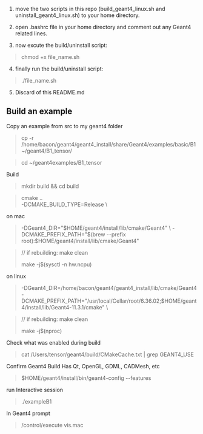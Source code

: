 1. move the two scripts in this repo (build_geant4_linux.sh and uninstall_geant4_linux.sh) to your home directory.

2. open .bashrc file in your home directory and comment out any Geant4  related lines.

3. now excute the build/uninstall script:

>chmod +x file_name.sh

4. finally run the build/uninstall script:

>./file_name.sh

5. Discard of this README.md








## Build an example

Copy an example from src to my geant4 folder
>cp -r /home/bacon/geant4/geant4_install/share/Geant4/examples/basic/B1 ~/geant4/B1_tensor/

>cd ~/geant4examples/B1_tensor

Build
>mkdir build && cd build

>cmake .. \
>  -DCMAKE_BUILD_TYPE=Release \

on mac

>  -DGeant4_DIR="$HOME/geant4/install/lib/cmake/Geant4" \
>  -DCMAKE_PREFIX_PATH="$(brew --prefix root):$HOME/geant4/install/lib/cmake/Geant4"

>// if rebuilding: make clean
>
>make -j$(sysctl -n hw.ncpu)

on linux

>  -DGeant4_DIR=/home/bacon/geant4/geant4_install/lib/cmake/Geant4 \
>  -DCMAKE_PREFIX_PATH="/usr/local/Cellar/root/6.36.02;$HOME/geant4/install/lib/Geant4-11.3.1/cmake" \

>// if rebuilding: make clean
>
>make -j$(nproc)

Check what was enabled during build
>cat /Users/tensor/geant4/build/CMakeCache.txt | grep GEANT4_USE

Confirm Geant4 Build Has Qt, OpenGL, GDML, CADMesh, etc
>$HOME/geant4/install/bin/geant4-config --features

run Interactive session
>./exampleB1

In Geant4 prompt
>/control/execute vis.mac
